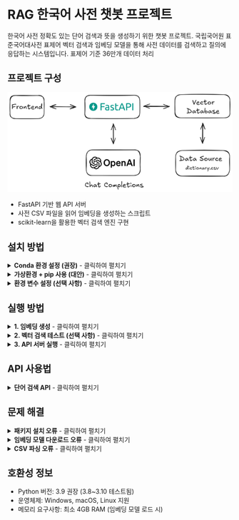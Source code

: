 # RAG 한국어 사전 챗봇 프로젝트

한국어 사전 정확도 있는 단어 검색과 뜻을 생성하기 위한 챗봇 프로젝트.
국립국어원 표준국어대사전 표제어 벡터 검색과 임베딩 모델을 통해 사전 데이터를 검색하고 질의에 응답하는 시스템입니다.
표제어 기준 36만개 데이터 처리

## 프로젝트 구성
![이미지 설명](./Architecture.png)

- FastAPI 기반 웹 API 서버
- 사전 CSV 파일을 읽어 임베딩을 생성하는 스크립트
- scikit-learn을 활용한 벡터 검색 엔진 구현

## 설치 방법

<details>
<summary><b>Conda 환경 설정 (권장)</b> - 클릭하여 펼치기</summary>

Conda를 사용하면 의존성 문제를 쉽게 해결할 수 있습니다:

```bash
# Miniconda 설치: https://docs.conda.io/en/latest/miniconda.html

# 새 conda 환경 생성 (Python 3.9 사용)
conda create -n dictenv python=3.9

# 환경 활성화
conda activate dictenv

# 필수 패키지 설치
conda install -c conda-forge numpy==1.22.4 pandas==1.4.3 scikit-learn==1.1.2
conda install -c conda-forge tqdm

# 나머지 패키지 pip로 설치
pip install fastapi==0.95.2 uvicorn==0.22.0 python-dotenv==1.0.0
pip install openai==1.3.0 sentence-transformers==2.2.2
```
</details>

<details>
<summary><b>가상환경 + pip 사용 (대안)</b> - 클릭하여 펼치기</summary>

Python 3.9를 사용하는 경우:

```bash
# Python 3.9 설치: https://www.python.org/downloads/release/python-3913/

# 가상환경 생성
python -m venv venv

# 가상환경 활성화
# Windows:
venv\Scripts\activate
# macOS/Linux:
# source venv/bin/activate

# 안정적인 버전의 패키지 설치
pip install fastapi==0.95.2 uvicorn==0.22.0
pip install numpy==1.22.4 pandas==1.4.3
pip install scikit-learn==1.1.2 sentence-transformers==2.2.2
pip install python-dotenv==1.0.0 openai==1.3.0 tqdm==4.66.1
```
</details>

<details>
<summary><b>환경 변수 설정 (선택 사항)</b> - 클릭하여 펼치기</summary>

OpenAI API를 사용하려면 `.env` 파일을 생성하고 다음 내용을 추가하세요:

```
OPENAI_API_KEY=your_api_key_here
```

API 키가 없어도 기본 검색 기능은 작동합니다.
</details>

## 실행 방법

<details>
<summary><b>1. 임베딩 생성</b> - 클릭하여 펼치기</summary>

```bash
python generate_embeddings.py --input dictionary.csv --output dictionary_with_embeddings.csv
```

옵션:
- `--input`: 원본 사전 CSV 파일 경로 (기본값: dictionary.csv)
- `--output`: 임베딩이 추가된 CSV 파일 저장 경로 (기본값: dictionary_with_embeddings.csv)
- `--model`: 사용할 SentenceTransformer 모델 (기본값: distiluse-base-multilingual-cased-v1)
- `--batch_size`: 배치 처리 크기 (기본값: 32)
</details>

<details>
<summary><b>2. 벡터 검색 테스트 (선택 사항)</b> - 클릭하여 펼치기</summary>

```bash
python sklearn_vector_search.py --csv dictionary_with_embeddings.csv --query "인공지능"
```

옵션:
- `--csv`: 임베딩이 포함된 CSV 파일 경로
- `--query`: 테스트할 검색어
- `--top-k`: 반환할 검색 결과 수 (기본값: 5)
</details>

<details>
<summary><b>3. API 서버 실행</b> - 클릭하여 펼치기</summary>

```bash
python app.py
```

서버가 시작되면 `http://localhost:8000/docs`에서 API 문서를 확인할 수 있습니다.
</details>

## API 사용법

<details>
<summary><b>단어 검색 API</b> - 클릭하여 펼치기</summary>

**엔드포인트:** `POST /api/query`

**요청 예시:**
```json
{
  "query": "인공지능",
  "top_k": 5,
  "use_rag": true
}
```

**응답 예시:**
```json
{
  "answer": "인공지능은 컴퓨터 과학의 한 분야로, 인간의 학습능력과 추론능력, 지각능력, 자연언어의 이해능력 등을 컴퓨터 프로그램으로 구현한 기술입니다.",
  "sources": [
    {
      "target_code": 42,
      "word": "인공지능",
      "cats": "컴퓨터과학/AI",
      "pos": "명사",
      "definition": "인간의 학습능력과 추론능력, 지각능력, 자연언어의 이해능력 등을 컴퓨터 프로그램으로 구현한 기술",
      "relevance": 0.92
    },
    // 추가 검색 결과...
  ]
}
```
</details>

## 문제 해결

<details>
<summary><b>패키지 설치 오류</b> - 클릭하여 펼치기</summary>

컴파일 오류가 발생하는 경우:
- Conda 환경 사용 (권장)
- 사전 컴파일된 wheel 패키지 사용: `pip install --only-binary=:all: <패키지명>`
</details>

<details>
<summary><b>임베딩 모델 다운로드 오류</b> - 클릭하여 펼치기</summary>

임베딩 모델 다운로드 중 오류가 발생하면:
- 인터넷 연결 확인
- 방화벽/VPN 설정 확인
- 다른 모델 시도: `--model all-MiniLM-L6-v2`
</details>

<details>
<summary><b>CSV 파싱 오류</b> - 클릭하여 펼치기</summary>

CSV 파일 읽기에 문제가 있으면:
```python
df = pd.read_csv("dictionary.csv", encoding='utf-8', engine='python', error_bad_lines=False)
```
</details>

## 호환성 정보

- Python 버전: 3.9 권장 (3.8~3.10 테스트됨)
- 운영체제: Windows, macOS, Linux 지원
- 메모리 요구사항: 최소 4GB RAM (임베딩 모델 로드 시)
